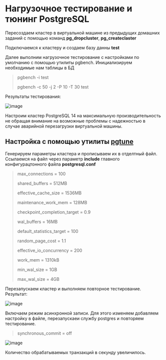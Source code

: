 # Нагрузочное тестирование и тюнинг PostgreSQL

Пересоздаем кластер в виртуальной машине из предыдущих домашних заданий с помощью команд **pg_dropcluster**, **pg_createclaster**

Подключаемся к кластеру и создаем базу данны **test**

Далее выполним нагрузочное тестирование с настройками по умолчанию с помощью утилиты pgbench. Инициализируем необходимые нам таблицы в БД

>pgbench -i test
> 
>pgbench -c 50 -j 2 -P 10 -T 30 test

Результаты тестирования:

![image](https://user-images.githubusercontent.com/116566498/206741379-7fa93586-9f04-488f-a46b-45b39138fff4.png)

Настроим кластер PostgreSQL 14 на максимальную производительность не обращая внимание на возможные проблемы с надежностью в случае аварийной перезагрузки виртуальной машины.

## Настройка с помощью утилиты [pgtune](https://pgtune.leopard.in.ua/#/)

Генерируем параметры кластера и прописываем их в отделтный файл. Ссылаемся на файл через параметр **include** главного конфигурацтонного файла **postgresql.conf**

>max_connections = 100
>
>shared_buffers = 512MB
>
>effective_cache_size = 1536MB
>
>maintenance_work_mem = 128MB
>
>checkpoint_completion_target = 0.9
>
>wal_buffers = 16MB
>
>default_statistics_target = 100
>
>random_page_cost = 1.1
>
>effective_io_concurrency = 200
>
>work_mem = 1310kB
>
>min_wal_size = 1GB
>
>max_wal_size = 4GB

Перезапускаем кластер и выполняем повторное тестирование. Результат:

![image](https://user-images.githubusercontent.com/116566498/206745673-a632f62f-8480-40d5-9238-47d4afac2445.png)

Включаем режим асинхронной записи. Для этого изменяем добавляем настройку в файле, перезапускаеи службу postgres и повторяем тестирование.

> synchronous_commit = off

![image](https://user-images.githubusercontent.com/116566498/206747052-4342710e-1ff5-479f-b2eb-c1f17e945db4.png)

Количество обрабатываемых транзакций в секунду увеличилось.

